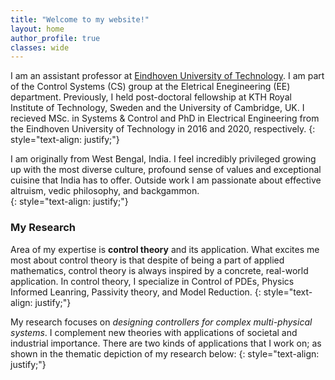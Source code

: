 ```yaml
---
title: "Welcome to my website!"
layout: home
author_profile: true
classes: wide
---
```


I am an assistant professor at [Eindhoven University of Technology](https://www.tue.nl/en/). I am part of the Control Systems (CS) group at the Eletrical Enegineering (EE) department. Previously, I held post-doctoral fellowship at KTH Royal Institute of Technology, Sweden and the University of Cambridge, UK. I recieved MSc. in Systems & Control and PhD in Electrical Engineering from the Eindhoven University of Technology in 2016 and 2020, respectively.
{: style="text-align: justify;"}

I am originally from West Bengal, India. I feel incredibly privileged growing up with the most diverse culture, profound sense of values and exceptional cuisine that India has to offer. Outside work I am passionate about effective altruism, vedic philosophy, and backgammon.  
{: style="text-align: justify;"}

### My Research

Area of my expertise is **control theory** and its application. What excites me most about control theory is that despite of being a part of applied mathematics, control theory is always inspired by a concrete, real-world application. In control theory, I specialize in Control of PDEs, Physics Informed Leanring, Passivity theory, and Model Reduction.
{: style="text-align: justify;"}

My research focuses on _designing controllers for complex multi-physical systems_. I complement new theories with applications of societal and industrial importance. There are two kinds of applications that I work on; as shown in the thematic depiction of my research below:
{: style="text-align: justify;"}

<!-- Download my curriculum vitae here: [CV](/assets/Fontan_CV_short.pdf).
{: style="text-align: justify;"}
 -->
